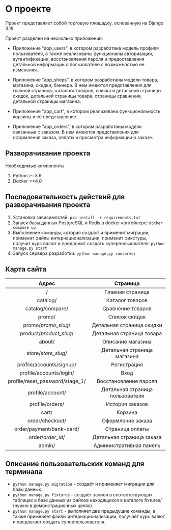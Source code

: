 # О проекте

Проект представляет собой торговую площадку, основанную на Django 3.19.

Проект разделен на несколько приложений: 

- Приложение "app_users", в котором разработана модель профиля пользователя,
а также реализованы функционалы авторизации, аутентификации, восстановления пароля и предоставления 
детальной информации о пользователе с возможностью ее изменения.

- Приложение "app_shops", в котором разработаны модели товара, магазина, скидки, баннера. 
В нем имеются представления для главной страницы, каталога товаров, списка и детальной страницы скидок,
детальной страницы товара, страницы сравнения, детальной страницы магазина.

- Приложение "app_cart", в котором реализована функциональность корзины и её представление.

- Приложение "app_orders", в котором разработаны модели связанные с заказом. В нем имеются представления
для оформления заказа, оплаты и просмотра информации о заказе.


## Разворачивание проекта

Необходимые компоненты
1. Python >=3.9
2. Docker >=4.0

## Последовательность действий для разворачивания проекта

1. Установка зависимостей: `pip install -r requirements.txt`
2. Запуск базы данных PostgreSQL и Redis в docker контейнере: `docker compose up`
3. Выполнение команды, которая создаст и применит миграции, применит файлы интернационализации,
применит фикстуры, получит курс валют и предложит создать суперпользователя: `python manage.py start`
4. Запуск сервера разработки: `python manage.py runserver`

## Карта сайта

|              Адрес              |            Страница             |
|:-------------------------------:|:-------------------------------:|
|                /                |        Главная страница         |
|            catalog/             |         Каталог товаров         |
|        catalog/compare/         |        Сравнение товаров        |
|             promo/              |          Список скидок          |
|       promo/*promo_slug*/       |    Детальная страница скидки    |
|     product/*product_slug*/     |    Детальная страница товара    |
|             about/              |        Описание магазина        |
|       store/*store_slug*/       |   Детальная страница магазина   |
|    profile/accounts/signup/     |           Регистрация           |
|     profile/accounts/login/     |              Вход               |
| profile/reset_password/stage_1/ |      Восстановление пароля      |
|        profile/account/         | Детальная страница пользователя |
|         profile/orders/         |         История заказов         |
|              cart/              |             Корзина             |
|         order/checkout/         |        Оформление заказа        |
|    order/payment/bank-card/     |         Страница оплаты         |
|        order/*order_id*/        |    Детальная страница заказа    |
|             admin/              |     Административная панель     |

## Описание пользовательских команд для терминала

- `python manage.py migration` - создаёт и применяет миграции для базы данных.
- `python manage.py fixtures` - создаёт записи в соответствующих таблицах в базе данных из файлов находящихся в каталоге fixtures/ (нужно в демонстрационных целях).
- `python manage.py start` - выполняет две предыдущие команды, а также применяет файлы интернационализации, получает курс валют и предлагает создать суперпользователя.